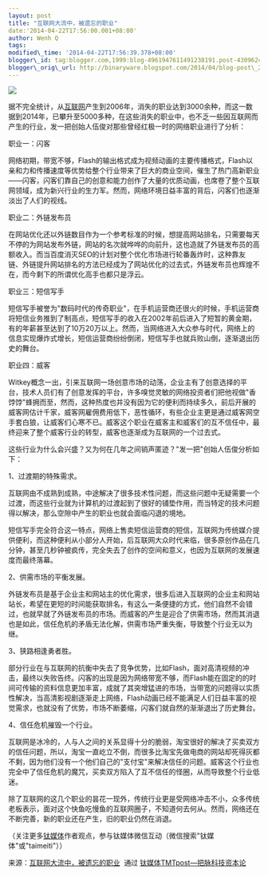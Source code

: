 ```yaml
--- 
layout: post 
title: "互联网大流中，被遗忘的职业" 
date:'2014-04-22T17:56:00.001+08:00' 
author: Wenh Q
tags:
modified\_time: '2014-04-22T17:56:39.378+08:00' 
blogger\_id: tag:blogger.com,1999:blog-4961947611491238191.post-4309624043145920761
blogger\_orig\_url: http://binaryware.blogspot.com/2014/04/blog-post\_260.html
---
```


![](https://images-blogger-opensocial.googleusercontent.com/gadgets/proxy?url=http%3A%2F%2Fwww.tmtpost.com%2Fwp-content%2Fuploads%2F2014%2F04%2F139814161162.jpg&container=blogger&gadget=a&rewriteMime=image%2F*)





据不完全统计，从[互联网](http://www.tmtpost.com/tag/%E4%BA%92%E8%81%94%E7%BD%91)产生到2006年，消失的职业达到3000余种，而这一数据到2014年，已攀升至5000多种，在这些消失的职业中，也不乏一些因互联网而产生的行业，发一把创始人伍俊对那些曾经红极一时的网络职业进行了分析：



职业一：闪客



网络初期，带宽不够，Flash的输出格式成为视频动画的主要传播格式，Flash以亲和力和传播速度等优势给整个行业带来了巨大的商业空间，催生了热门高新职业——闪客，闪客们靠自己的创意和能力创作了大量的优质动画，也席卷了整个互联网领域，成为新兴行业的生力军。然而，网络环境日益丰富的背后，闪客们也逐渐淡出了人们的视线。



职业二：外链发布员



在网站优化还以外链数目作为一个参考标准的时候，想提高网站排名，只需要每天不停的为网站发布外链，网站的名次就哗哗的向前升，这也造就了外链发布员的高额收入。而当百度消灭SEO的计划对整个优化市场进行轮番轰炸时，这种靠友链、外链提升网站排名的方法已经成为了网站优化的过去式，外链发布员也辉煌不在，而今剩下的所谓优化高手也都只是浮云。



职业三：短信写手



短信写手被誉为"数码时代的传奇职业"，在手机运营商还很火的时候，手机运营商将短信业务推到了制高点，短信写手的收入在2002年前后进入了短暂的黄金期，有的年薪甚至达到了10万20万以上。然而，当网络进入大众参与时代，网络上的信息实现爆炸式增长，短信运营商纷纷倒闭，短信写手也就兵败山倒，逐渐退出历史的舞台。



职业四：威客



Witkey概念一出，引来互联网一场创意市场的动荡，企业主有了创意选择的平台，技术人员们有了创意发挥的平台，许多嗅觉灵敏的网络投资者们把他视做"香饽饽"蜂拥而至，然而，这种热度也并没有因为它的便利而持续多久，前后开展的威客网估计千家，威客网雇佣费用低下，恶性循环，有些企业主更是通过威客网空手套白狼，让威客们心寒不已。威客这个职业在威客主和威客们的互不信任中，最终迎来了整个威客行业的转型，威客也逐渐成为互联网的一个过去式。







这些行业为什么会兴盛？又为何在几年之间销声匿迹？"发一把"创始人伍俊分析如下：



1、过渡期的特殊需求。



互联网由不成熟到成熟，中途解决了很多技术性问题，而这些问题中无疑需要一个过渡，而这些行业就为计算机的过渡起到了很好的铺垫作用，而当特定的技术问题得以解决，那么空隙中产生的职业也就会面临闪退的境地。



短信写手完全符合这一特点，网络上售卖短信运营商的短信，互联网为传统媒介提供便利，而这种便利从小部分人开始，后互联网大众时代来临，很多原创作品在几分钟，甚至几秒钟被疯传，完全失去了创作的空间和意义，也因为互联网的发展速度而最终落幕。



2、供需市场的平衡发展。



外链发布员是基于企业主和网站主的优化需求，很多后进入互联网的企业主和网站站长，希望在更短的时间能获取排名，有这么一条便捷的方式，他们自然不会错过，也就早就了外链发布员的市场。而威客的产生是迎合了供需市场，然而其消退也是如此，信任危机的矛盾无法化解，供需市场严重失衡，导致整个行业无以为继。



3、狭路相逢勇者胜。



部分行业在与互联网的抗衡中失去了竞争优势，比如Flash，面对高清视频的冲击，最终以失败告终。闪客的出现是因为网络带宽不够，而Flash能在固定的的时间可传输的资料信息更加丰富，成就了其突增猛进的市场，当带宽的问题得以实质性解决，当高清影视剧逐渐走上网络，Flash动画已经不能满足人们日益丰富的视觉需求，也就没有了优势，市场不断萎缩，闪客们就自然的渐渐退出了历史舞台。



4、信任危机摧毁一个行业。



互联网是冰冷的，人与人之间的关系显得十分的脆弱，淘宝很好的解决了买卖双方的信任问题，所以，淘宝一直屹立不倒，而很多比淘宝先做电商的网站却死得灰都不剩，因为他们没有一个他们自己的"支付宝"来解决信任的问题。威客这个行业也完全中了信任危机的魔咒，买卖双方陷入了互不信任的怪圈，从而导致整个行业低迷。



除了互联网的这几个职业的昙花一现外，传统行业更是受网络冲击不小，众多传统老板表示，面对这个快鱼吃慢鱼的互联网圈子，不知道何去何从。然而，网络还在不断完善，新的职业还在产生，旧的职业仍然在消退。







（关注更多[钛媒体](http://www.tmtpost.com/)作者观点，参与钛媒体微信互动（微信搜索"钛媒体"或"taimeiti"））
<div>




</div>

<div>

来源：[互联网大流中，被遗忘的职业](http://www.tmtpost.com/106320.html)  通过 [钛媒体TMTpost—把脉科技资本论](http://www.tmtpost.com/)

</div>
